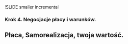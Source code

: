 !SLIDE smaller incremental

### Krok 4. Negocjacje płacy i warunków.  ###
## Płaca, Samorealizacja, twoja wartość. ##

